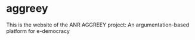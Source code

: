 # aggreey
This is the website of the ANR AGGREEY project: An argumentation-based platform for e-democracy
